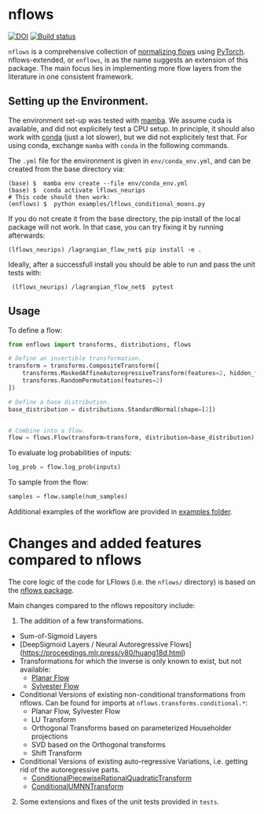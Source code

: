 # nflows

<a href="https://doi.org/10.5281/zenodo.4296287"><img src="https://zenodo.org/badge/DOI/10.5281/zenodo.4296287.svg" alt="DOI"></a>
<a href="https://github.com/bayesiains/nflows/actions/workflows/build_lint_test.yml"><img src="https://github.com/bayesiains/nflows/actions/workflows/build_lint_test.yml/badge.svg" alt="Build status"></a>

`nflows` is a comprehensive collection of [normalizing flows](https://arxiv.org/abs/1912.02762) using [PyTorch](https://pytorch.org).
nflows-extended, or `enflows`, is as the name suggests an extension of this package. 
The main focus lies in implementing more flow layers from the literature in one consistent framework.


## Setting up the Environment.
The environment set-up was tested with [mamba](https://github.com/mamba-org/mamba).
We assume cuda is available, and did not explicitely test a CPU setup.
In principle, it should also work with [conda](https://docs.conda.io/en/latest/) (just a lot slower), but we did not explicitely test that.
For using conda, exchange `mamba` with `conda` in the following commands.

The `.yml` file for the environment is given in `env/conda_env.yml`, and can be created from the base directory via:

```
(base) $  mamba env create --file env/conda_env.yml
(base) $  conda activate lflows_neurips
# This code should then work:
(enflows) $  python examples/lflows_conditional_moons.py
```

If you do not create it from the base directory, the pip install of the local package will not work.
In that case, you can try fixing it by running afterwards:

`(lflows_neurips) /lagrangian_flow_net$ pip install -e .`

Ideally, after a successfull install you should  be able to run and pass the unit tests with:

` 
(lflows_neurips) /lagrangian_flow_net$  pytest
`

## Usage

To define a flow:

```python
from enflows import transforms, distributions, flows

# Define an invertible transformation.
transform = transforms.CompositeTransform([
    transforms.MaskedAffineAutoregressiveTransform(features=2, hidden_features=4),
    transforms.RandomPermutation(features=2)
])

# Define a base distribution.
base_distribution = distributions.StandardNormal(shape=[2])


# Combine into a flow.
flow = flows.Flow(transform=transform, distribution=base_distribution)
```

To evaluate log probabilities of inputs:
```python
log_prob = flow.log_prob(inputs)
```

To sample from the flow:
```python
samples = flow.sample(num_samples)
```

Additional examples of the workflow are provided in [examples folder](examples/).
# Changes and added features compared to nflows

The core logic of the code for LFlows (i.e. the `nflows/` directory) is based on the [nflows package](https://github.com/bayesiains/nflows).

Main changes compared to the nflows repository include:

1. The addition of a few transformations.

- Sum-of-Sigmoid Layers
- [DeepSigmoid Layers / Neural Autoregressive Flows] (https://proceedings.mlr.press/v80/huang18d.html)
- Transformations for which the inverse is only known to exist, but not available: 
  - [Planar Flow](https://arxiv.org/abs/1912.02762) 
  - [Sylvester Flow](https://arxiv.org/abs/1803.05649)
- Conditional Versions of existing non-conditional transformations from nflows. Can be found for imports at `nflows.transforms.conditional.*`:
    - Planar Flow, Sylvester Flow
    - LU Transform
    - Orthogonal Transforms based on parameterized Householder projections
    - SVD based on the Orthogonal transforms
    - Shift Transform
- Conditional Versions of existing auto-regressive Variations, i.e. getting rid of the autoregressive parts.
    - [ConditionalPiecewiseRationalQuadraticTransform](https://proceedings.neurips.cc/paper/2019/hash/7ac71d433f282034e088473244df8c02-Abstract.html)
    - [ConditionalUMNNTransform](https://arxiv.org/abs/1908.05164)

2. Some extensions and fixes of the unit tests provided in `tests`.
